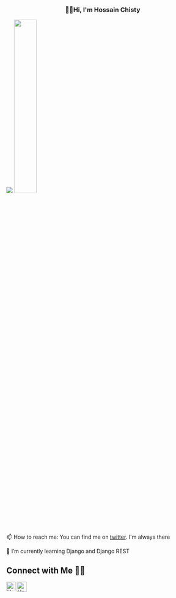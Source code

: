 <h3 align="center"> 👋🏻Hi, I'm Hossain Chisty</h3>





<p align="left">
  <img src="https://github-readme-stats.vercel.app/api?username=hossainchisty&show_icons=true&theme=tokyonight&line_height=35" />
  
  <img width="34.1%" src="https://github-readme-stats.vercel.app/api/top-langs/?username=hossainchisty&count_private=true&theme=tokyonight&line_height=40">
</p>


📫 How to reach me: You can find me on [twitter](https://twitter.com/). I'm always there
  
🎯 I’m currently learning Django and Django REST


## Connect with Me 🤝🏻 

 <a href="https://www.linkedin.com/in/hossainchisty/">
    <img align="left" alt="Hossain Chisty | Linkedin" width="24px" src="https://github.com/TheDudeThatCode/TheDudeThatCode/blob/master/Assets/Linkedin.svg" />
  </a>
  
   <a href="https://twitter.com/hossainchisty11">
    <img align="left" alt="Hossain Chisty | Twitter" width="26px" src="https://github.com/TheDudeThatCode/TheDudeThatCode/blob/master/Assets/Twitter.svg" />
  </a>

  <!-- 
<a href="mailto:">
    <img align="left" alt="Hossain Chisty | Gmail" width="26px" src="https://github.com/TheDudeThatCode/TheDudeThatCode/blob/master/Assets/Gmail.svg" />
  </a>&nbsp; &nbsp;
-->
  

